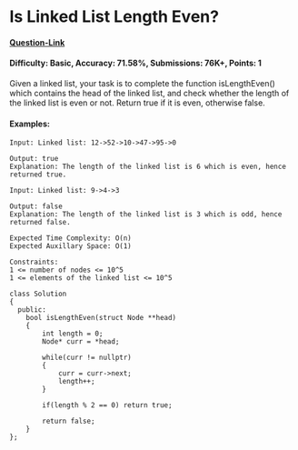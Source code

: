 # Is Linked List Length Even?
#### [Question-Link](https://www.geeksforgeeks.org/problems/linked-list-length-even-or-odd/1)
#### Difficulty: Basic, Accuracy: 71.58%, Submissions: 76K+, Points: 1

Given a linked list, your task is to complete the function isLengthEven() which contains the head of the linked list, and check whether the length of the linked list is even or not. Return true if it is even, otherwise false.

#### Examples:
```
Input: Linked list: 12->52->10->47->95->0

Output: true
Explanation: The length of the linked list is 6 which is even, hence returned true.
```
```
Input: Linked list: 9->4->3

Output: false
Explanation: The length of the linked list is 3 which is odd, hence returned false.
```
```
Expected Time Complexity: O(n)
Expected Auxillary Space: O(1)

Constraints:
1 <= number of nodes <= 10^5
1 <= elements of the linked list <= 10^5
```

```
class Solution 
{
  public:
    bool isLengthEven(struct Node **head) 
    {
        int length = 0;
        Node* curr = *head;
        
        while(curr != nullptr)
        {
            curr = curr->next;
            length++;
        }
        
        if(length % 2 == 0) return true;
        
        return false;
    }
};
```
